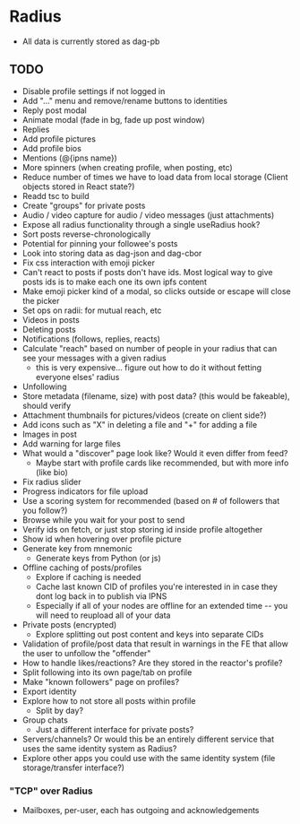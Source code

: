 # Radius

* All data is currently stored as dag-pb

## TODO
- Disable profile settings if not logged in
- Add "..." menu and remove/rename buttons to identities
- Reply post modal
- Animate modal (fade in bg, fade up post window)
- Replies
- Add profile pictures
- Add profile bios
- Mentions (@{ipns name})
- More spinners (when creating profile, when posting, etc)
- Reduce number of times we have to load data from local storage (Client objects stored in React state?)
- Readd tsc to build
- Create "groups" for private posts
- Audio / video capture for audio / video messages (just attachments)
- Expose all radius functionality through a single useRadius hook?
- Sort posts reverse-chronologically
- Potential for pinning your followee's posts
- Look into storing data as dag-json and dag-cbor
- Fix css interaction with emoji picker
- Can't react to posts if posts don't have ids. Most logical way to give posts ids is to make each one its own ipfs content
- Make emoji picker kind of a modal, so clicks outside or escape will close the picker
- Set ops on radii: for mutual reach, etc
- Videos in posts
- Deleting posts
- Notifications (follows, replies, reacts)
- Calculate "reach" based on number of people in your radius that can see your messages with a given radius
  - this is very expensive... figure out how to do it without fetting everyone elses' radius
- Unfollowing
- Store metadata (filename, size) with post data? (this would be fakeable), should verify
- Attachment thumbnails for pictures/videos (create on client side?)
- Add icons such as "X" in deleting a file and "+" for adding a file
- Images in post
- Add warning for large files
- What would a "discover" page look like? Would it even differ from feed?
  - Maybe start with profile cards like recommended, but with more info (like bio)
- Fix radius slider
- Progress indicators for file upload
- Use a scoring system for recommended (based on # of followers that you follow?)
- Browse while you wait for your post to send
- Verify ids on fetch, or just stop storing id inside profile altogether
- Show id when hovering over profile picture
- Generate key from mnemonic
  - Generate keys from Python (or js)
- Offline caching of posts/profiles
  - Explore if caching is needed
  - Cache last known CID of profiles you're interested in in case they dont log back in to publish via IPNS
  - Especially if all of your nodes are offline for an extended time -- you will need to reupload all of your data
- Private posts (encrypted)
  - Explore splitting out post content and keys into separate CIDs
- Validation of profile/post data that result in warnings in the FE that allow the user to unfollow the "offender"
- How to handle likes/reactions? Are they stored in the reactor's profile?
- Split following into its own page/tab on profile
- Make "known followers" page on profiles?
- Export identity
- Explore how to not store all posts within profile
  - Split by day?
- Group chats
  - Just a different interface for private posts?
- Servers/channels? Or would this be an entirely different service that uses the same identity system as Radius?
- Explore other apps you could use with the same identity system (file storage/transfer interface?)

### "TCP" over Radius
- Mailboxes, per-user, each has outgoing and acknowledgements
